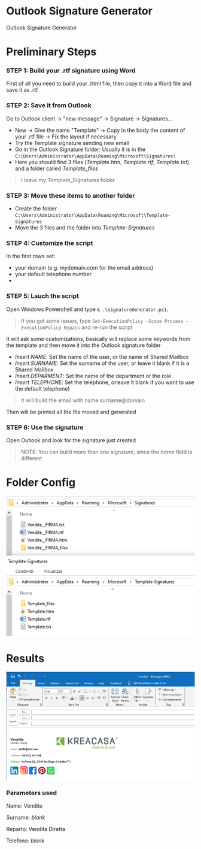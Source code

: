 # Outlook Signature Generator
Outlook Signature Generator

# Preliminary Steps

### STEP 1: Build your .rtf signature using Word
First of all you need to build your .html file, then copy it into a Word file and save it as .rtf

### STEP 2: Save it from Outlook
Go to Outlook client → "new message" → Signature → Signatures... 
- New → Give the name "Template" → Copy in the body the content of your .rtf file → Fix the layout if necessary
- Try the Template signature sending new email
- Go in the Outlook Signature folder: Usually it is in the ```C:\Users\Administrator\AppData\Roaming\Microsoft\Signatures\```
- Here you should find 3 files (*Template.htm*, *Template.rtf*, *Template.txt*) and a folder called *Template_files*
  
> I leave my Template_Signatures folder

### STEP 3: Move these items to another folder
- Create the folder ```C:\Users\Administrator\AppData\Roaming\Microsoft\Template-Signatures```
- Move the 3 files and the folder into *Template-Signatures*

### STEP 4: Customize the script
In the first rows set:
- your domain (e.g. mydomain.com for the email address)
- your default telephone number
- 
### STEP 5: Lauch the script
Open Windows Powershell and type ```& .\signatureGenerator.ps1```.
> If you got some issues, type ```Set-ExecutionPolicy -Scope Process -ExecutionPolicy Bypass``` and re-run the script

It will ask some customizations, basically will replace some keywords from the template and then move it into the Outlook signature folder
- *Insert NAME*: Set the name of the user, or the name of Shared Mailbox
- *Insert SURNAME*: Set the surname of the user, or leave it blank if it is a Shared Mailbox
- *Insert DEPARMENT*: Set the name of the department or the role
- *Insert TELEPHONE*: Set the telephone, orleave it blank if you want to use the default telephone)
  
> It will build the email with name.surname@domain

Then will be printed all the file moved and generated

### STEP 6: Use the signature
Open Outlook and look for the signature just created
> NOTE: You can build more than one signature, since the *name* field is different 

# Folder Config
![alt text](https://github.com/Mattiamene1/SignatureGenerator/blob/main/Img/FolderConfig.png)

# Results
![alt text](https://github.com/Mattiamene1/SignatureGenerator/blob/main/Img/Outlook.png)

### Parameters used
Name: Vendite

Surname: _blank_

Reparto: Vendita Diretta

Telefono: _blank_
